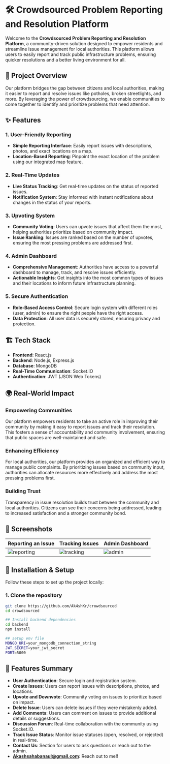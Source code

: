 # 🛠️ Crowdsourced Problem Reporting and Resolution Platform

Welcome to the **Crowdsourced Problem Reporting and Resolution Platform**, a community-driven solution designed to empower residents and streamline issue management for local authorities. This platform allows users to easily report and track public infrastructure problems, ensuring quicker resolutions and a better living environment for all.

## 🚀 Project Overview

Our platform bridges the gap between citizens and local authorities, making it easier to report and resolve issues like potholes, broken streetlights, and more. By leveraging the power of crowdsourcing, we enable communities to come together to identify and prioritize problems that need attention.

## ✨ Features

### 1. **User-Friendly Reporting**
- **Simple Reporting Interface**: Easily report issues with descriptions, photos, and exact locations on a map.
- **Location-Based Reporting**: Pinpoint the exact location of the problem using our integrated map feature.

### 2. **Real-Time Updates**
- **Live Status Tracking**: Get real-time updates on the status of reported issues.
- **Notification System**: Stay informed with instant notifications about changes in the status of your reports.

### 3. **Upvoting System**
- **Community Voting**: Users can upvote issues that affect them the most, helping authorities prioritize based on community impact.
- **Issue Ranking**: Issues are ranked based on the number of upvotes, ensuring the most pressing problems are addressed first.

### 4. **Admin Dashboard**
- **Comprehensive Management**: Authorities have access to a powerful dashboard to manage, track, and resolve issues efficiently.
- **Actionable Insights**: Get insights into the most common types of issues and their locations to inform future infrastructure planning.

### 5. **Secure Authentication**
- **Role-Based Access Control**: Secure login system with different roles (user, admin) to ensure the right people have the right access.
- **Data Protection**: All user data is securely stored, ensuring privacy and protection.

## 🏗️ Tech Stack

- **Frontend**: React.js
- **Backend**: Node.js, Express.js
- **Database**: MongoDB
- **Real-Time Communication**: Socket.IO
- **Authentication**: JWT (JSON Web Tokens)

## 🌍 Real-World Impact

### Empowering Communities
Our platform empowers residents to take an active role in improving their community by making it easy to report issues and track their resolution. This fosters a sense of accountability and community involvement, ensuring that public spaces are well-maintained and safe.

### Enhancing Efficiency
For local authorities, our platform provides an organized and efficient way to manage public complaints. By prioritizing issues based on community input, authorities can allocate resources more effectively and address the most pressing problems first.

### Building Trust
Transparency in issue resolution builds trust between the community and local authorities. Citizens can see their concerns being addressed, leading to increased satisfaction and a stronger community bond.

## 📸 Screenshots

| Reporting an Issue | Tracking Issues | Admin Dashboard |
|--------------------|-----------------|-----------------|
| ![reporting](link-to-screenshot.png) | ![tracking](link-to-screenshot.png) | ![admin](link-to-screenshot.png) |

## 🚧 Installation & Setup

Follow these steps to set up the project locally:

### 1. Clone the repository
```bash
git clone https://github.com/Ak4shKr/crowdsourced
cd crowdsourced

## Install backend dependencies
cd backend
npm install

## setup env file
MONGO_URI=your_mongodb_connection_string
JWT_SECRET=your_jwt_secret
PORT=5000
```
## 📝 Features Summary

- **User Authentication**: Secure login and registration system.
- **Create Issues**: Users can report issues with descriptions, photos, and locations.
- **Upvote and Downvote**: Community voting on issues to prioritize based on impact.
- **Delete Issue**: Users can delete issues if they were mistakenly added.
- **Add Comments**: Users can comment on issues to provide additional details or suggestions.
- **Discussion Forum**: Real-time collaboration with the community using Socket.IO.
- **Track Issue Status**: Monitor issue statuses (open, resolved, or rejected) in real-time.
- **Contact Us**: Section for users to ask questions or reach out to the admin.
- **Akashsahabanaul@gmail.com**: Reach out to me!!




